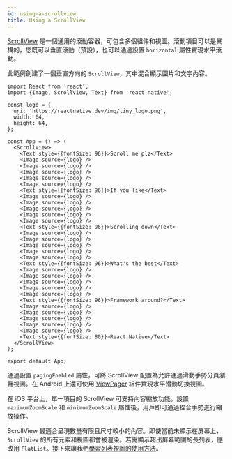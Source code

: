 ```yaml
---
id: using-a-scrollview
title: Using a ScrollView
---
```


[ScrollView](scrollview.md) 是一個通用的滾動容器，可包含多個組件和視圖。滾動項目可以是異構的，您既可以垂直滾動（預設），也可以通過設置 `horizontal` 屬性實現水平滾動。

此範例創建了一個垂直方向的 `ScrollView`，其中混合顯示圖片和文字內容。

```SnackPlayer name=Using%20ScrollView
import React from 'react';
import {Image, ScrollView, Text} from 'react-native';

const logo = {
  uri: 'https://reactnative.dev/img/tiny_logo.png',
  width: 64,
  height: 64,
};

const App = () => (
  <ScrollView>
    <Text style={{fontSize: 96}}>Scroll me plz</Text>
    <Image source={logo} />
    <Image source={logo} />
    <Image source={logo} />
    <Image source={logo} />
    <Image source={logo} />
    <Text style={{fontSize: 96}}>If you like</Text>
    <Image source={logo} />
    <Image source={logo} />
    <Image source={logo} />
    <Image source={logo} />
    <Image source={logo} />
    <Text style={{fontSize: 96}}>Scrolling down</Text>
    <Image source={logo} />
    <Image source={logo} />
    <Image source={logo} />
    <Image source={logo} />
    <Image source={logo} />
    <Text style={{fontSize: 96}}>What's the best</Text>
    <Image source={logo} />
    <Image source={logo} />
    <Image source={logo} />
    <Image source={logo} />
    <Image source={logo} />
    <Text style={{fontSize: 96}}>Framework around?</Text>
    <Image source={logo} />
    <Image source={logo} />
    <Image source={logo} />
    <Image source={logo} />
    <Image source={logo} />
    <Text style={{fontSize: 80}}>React Native</Text>
  </ScrollView>
);

export default App;
```

通過設置 `pagingEnabled` 屬性，可將 ScrollView 配置為允許通過滑動手勢分頁瀏覽視圖。在 Android 上還可使用 [ViewPager](https://github.com/react-native-community/react-native-viewpager) 組件實現水平滑動切換視圖。

在 iOS 平台上，單一項目的 ScrollView 可支持內容縮放功能。設置 `maximumZoomScale` 和 `minimumZoomScale` 屬性後，用戶即可通過捏合手勢進行縮放操作。

ScrollView 最適合呈現數量有限且尺寸較小的內容。即使當前未顯示在屏幕上，`ScrollView` 的所有元素和視圖都會被渲染。若需顯示超出屏幕範圍的長列表，應改用 `FlatList`。接下來讓我們[學習列表視圖的使用方法](using-a-listview.md)。